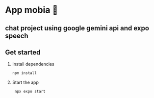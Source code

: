 # App mobia 👋

## chat project using google gemini api and expo speech

## Get started

1. Install dependencies

   ```bash
   npm install
   ```

2. Start the app

   ```bash
    npx expo start
   ```


